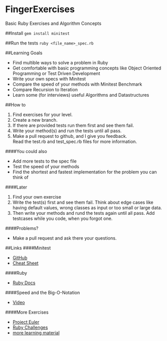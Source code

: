 FingerExercises
===============

Basic Ruby Exercises and Algorithm Concepts

##Install
`gem install minitest`

##Run the tests
`ruby <file_name>_spec.rb`

##Learning Goals
* Find multible ways to solve a problem in Ruby
* Get comfortable with basic programming concepts like Object Oriented Programming or Test Driven Development
* Write your own specs with Minitest
* Compare the speed of your methods with Minitest Benchmark
* Compare Recursion to Iteration
* Learn some (for interviews) useful Algorithms and Datastructures

##How to
1. Find exercises for your level.
2. Create a new branch.
3. If there are provided tests run them first and see them fail.
4. Write your method(s) and run the tests until all pass.
5. Make a pull request to github, and I give you feedback.        
Read the test.rb and test_spec.rb files for more information.       

####You could also
* Add more tests to the spec file
* Test the speed of your methods 
* Find the shortest and fastest implementation for the problem you can think of

####Later
1. Find your own exercise
2. Write the test(s) first and see them fail. Think about edge cases like having default values, wrong classes as input or too small or large data.
3. Then write your methods and rund the tests again until all pass. Add testcases while you code, when you forgot one.

####Problems?   
* Make a pull request and ask there your questions.       

##Links
####Minitest     
* [GitHub](https://github.com/seattlerb/minitest)  
* [Cheat Sheet](http://danwin.com/2013/03/ruby-minitest-cheat-sheet/)  

####Ruby     
* [Ruby Docs](http://www.ruby-doc.org) 

####Speed and the Big-O-Notation
* [Video](https://www.youtube.com/watch?v=V6mKVRU1evU) 

####More Exercises     
* [Project Euler](https://projecteuler.net/problems)       
* [Ruby Challenges](http://ruby-challenge.rubylearning.org)      
* [more learning material](http://iwanttolearnruby.com)    



